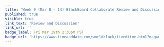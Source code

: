 ```yaml
---
title: 'Week 9 (Mar 8 - 14) BlackBoard Collaborate Review and Discussion'
published: true
visible: true
link_text: 'Review and Discussion'
link_url: ''
badge_label: Fri Mar 19th 2:30pm PST
badge_url: 'https://www.timeanddate.com/worldclock/fixedtime.html?msg=CMPT-363+Review+and+Discussion&iso=20210319T1430&p1=256&am=50'
---
```

